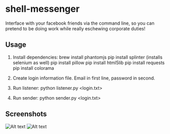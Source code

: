 # shell-messenger
Interface with  your facebook friends via the command line, so you can pretend to be doing work while really eschewing corporate duties!

Usage
------
1. Install dependencies:
brew install phantomjs
pip install splinter (installs selenium as well)
pip install pillow
pip install html5lib
pip install requests
pip install colorama 

2. Create login information file. Email in first line, password in second. 
3. Run listener: python listener.py <login.txt>
4. Run sender: python sender.py <login.txt> 

Screenshots
------
![Alt text](https://github.com/morganecf/shell-messenger/convo.png "Chat with friends about your miserable cubicle existence")
![Alt text](https://github.com/morganecf/shell-messenger/ascii.png "We even do ascii art! Ironically invalidating the raison d'etre of this app as a means to circumvent the corporocratic eye")

